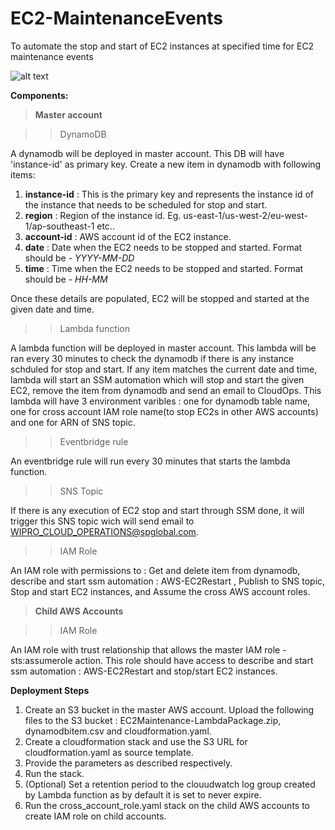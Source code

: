 # EC2-MaintenanceEvents
To automate the stop and start of EC2 instances at specified time for EC2 maintenance events

![alt text]()



**Components:**


>**Master account**

>>DynamoDB

 A dynamodb will be deployed in master account. This DB will have 'instance-id' as primary key. Create a new item in dynamodb with following items:
 1. **instance-id**  : This is the primary key and represents the instance id of the instance that needs to be scheduled for stop and start.
 2. **region**  : Region of the instance id. Eg. us-east-1/us-west-2/eu-west-1/ap-southeast-1 etc..
 3. **account-id**  : AWS account id of the EC2 instance.
 4. **date**  : Date when the EC2 needs to be stopped and started. Format should be -  *YYYY-MM-DD*
 5. **time**  : Time when the EC2 needs to be stopped and started. Format should be -  *HH-MM*
 
 Once these details are populated, EC2 will be stopped and started at the given date and time.
 
 
>>Lambda function

 A lambda function will be deployed in master account. This lambda will be ran every 30 minutes to check the dynamodb if there is any instance schduled for stop and start. If any
 item matches the current date and time, lambda will start an SSM automation which will stop and start the given EC2, remove the item from dynamodb and send an email to CloudOps.
 This lambda will have 3 environment varibles : one for dynamodb table name, one for cross account IAM role name(to stop EC2s in other AWS accounts) and one for ARN of SNS
 topic.
 
 
>>Eventbridge rule
 
 An eventbridge rule will run every 30 minutes that starts the lambda function.
 
 
>>SNS Topic

 If there is any execution of EC2 stop and start through SSM done, it will trigger this SNS topic wich will send email to WIPRO_CLOUD_OPERATIONS@spglobal.com.
 
 
 >>IAM Role

 An IAM role with permissions to : Get and delete item from dynamodb, describe and start ssm automation : AWS-EC2Restart , Publish to SNS topic, Stop and start EC2 instances,
 and Assume the cross AWS account roles.
 
 
 
>**Child AWS Accounts**
 
 >>IAM Role
  
  An IAM role with trust relationship that allows the master IAM role - sts:assumerole action. This role should have access to describe and start ssm automation : AWS-EC2Restart
  and stop/start EC2 instances.



**Deployment Steps**

1. Create an S3 bucket in the master AWS account. Upload the following files to the S3 bucket : EC2Maintenance-LambdaPackage.zip, dynamodbitem.csv and cloudformation.yaml.
2. Create a cloudformation stack and use the S3 URL for cloudformation.yaml as source template.
3. Provide the parameters as described respectively.
4. Run the stack.
5. (Optional) Set a retention period to the clouudwatch log group created by Lambda function as by default it is set to never expire.
6. Run the cross_account_role.yaml stack on the child AWS accounts to create IAM role on child accounts.
